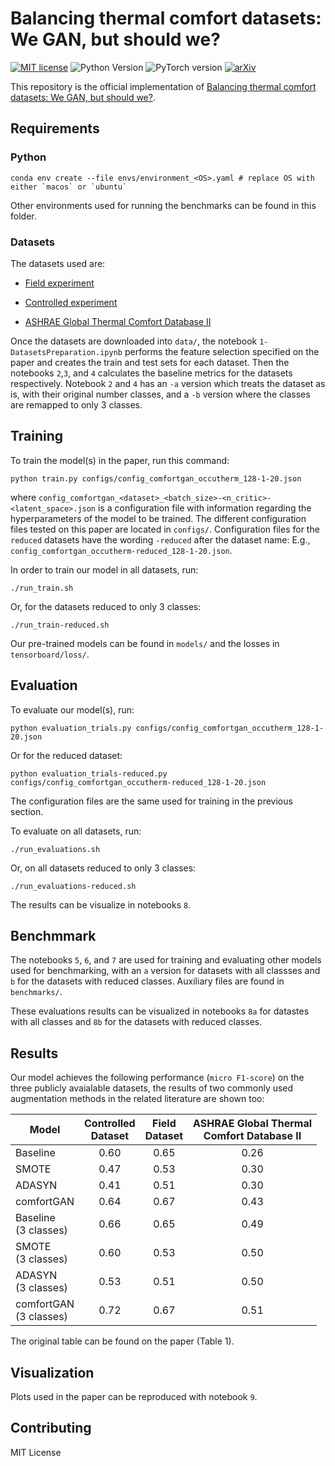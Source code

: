
# Balancing thermal comfort datasets: We GAN, but should we?
[![MIT license](https://img.shields.io/badge/License-MIT-blue.svg)](https://lbesson.mit-license.org/)  ![Python Version](https://upload.wikimedia.org/wikipedia/commons/f/fc/Blue_Python_3.7_Shield_Badge.svg) ![PyTorch version](https://img.shields.io/badge/PyTorch-1.6-blue) [![arXiv](https://img.shields.io/badge/arXiv-2009.13154-b31b1b.svg)](https://arxiv.org/abs/2009.13154)

This repository is the official implementation of [Balancing thermal comfort datasets: We GAN, but should we?](https://dl.acm.org/doi/10.1145/3408308.3427612).

## Requirements

### Python
```setup
conda env create --file envs/environment_<OS>.yaml # replace OS with either `macos` or `ubuntu`
```
Other environments used for running the benchmarks can be found in this folder.

### Datasets

The datasets used are:

- [Field experiment](https://github.com/buds-lab/humans-as-a-sensor-for-buildings)

- [Controlled experiment](https://doi.org/10.5281/zenodo.3363987)

- [ASHRAE Global Thermal Comfort Database II](https://datadryad.org/stash/dataset/doi:10.6078/D1F671)

Once the datasets are downloaded into `data/`, the notebook `1-DatasetsPreparation.ipynb` performs the feature selection specified on the paper and creates the train and test sets for each dataset. Then the notebooks `2`,`3`, and `4` calculates the baseline metrics for the datasets respectively. Notebook `2` and `4` has an `-a` version which treats the dataset as is, with their original number classes, and a `-b` version where the classes are remapped to only 3 classes.

## Training

To train the model(s) in the paper, run this command: 

```train
python train.py configs/config_comfortgan_occutherm_128-1-20.json 
```

where `config_comfortgan_<dataset>_<batch_size>-<n_critic>-<latent_space>.json` is a configuration file with information regarding the hyperparameters of the model to be trained. The different configuration files tested on this paper are located in `configs/`. Configuration files for the `reduced` datasets have the wording `-reduced` after the dataset name: E.g., `config_comfortgan_occutherm-reduced_128-1-20.json`.


In order to train our model in all datasets, run:

```train all classes
./run_train.sh
```

Or, for the datasets reduced to only 3 classes:

```train reduced classes
./run_train-reduced.sh
```

Our pre-trained models can be found in `models/` and the losses in `tensorboard/loss/`.

## Evaluation

To evaluate our model(s), run:

```eval 
python evaluation_trials.py configs/config_comfortgan_occutherm_128-1-20.json 
```

Or for the reduced dataset:

```eval 
python evaluation_trials-reduced.py configs/config_comfortgan_occutherm-reduced_128-1-20.json 
```

The configuration files are the same used for training in the previous section.

To evaluate on all datasets, run:

```eval all classes
./run_evaluations.sh
```

Or, on all datasets reduced to only 3 classes:

```eval reduced classes
./run_evaluations-reduced.sh
```

The results can be visualize in notebooks `8`.

## Benchmmark

The notebooks `5`, `6`, and `7` are used for training and evaluating other models used for benchmarking, with an `a` version for datasets with all classses and `b` for the datasets with reduced classes. Auxiliary files are found in `benchmarks/`.

These evaluations results can be visualized in notebooks `8a` for datastes with all classes and `8b` for the datasets with reduced classes.

## Results

Our model achieves the following performance (`micro F1-score`) on the three publicly avaialable datasets, the results of two commonly used augmentation methods in the related literature are shown too:

| Model                        | Controlled <br /> Dataset | Field <br /> Dataset | ASHRAE Global Thermal <br /> Comfort Database II |
| ---------------------------- | :-----------------------: | :------------------: | :----------------------------------------------: |
| Baseline                     |            0.60           |         0.65         |                       0.26                       |
| SMOTE                        |            0.47           |         0.53         |                       0.30                       |
| ADASYN                       |            0.41           |         0.51         |                       0.30                       |
| comfortGAN                   |            0.64           |         0.67         |                       0.43                       |
| Baseline <br /> (3 classes)  |            0.66           |         0.65         |                       0.49                       |
| SMOTE <br /> (3 classes)     |            0.60           |         0.53         |                       0.50                       |
| ADASYN <br /> (3 classes)    |            0.53           |         0.51         |                       0.50                       |
| comfortGAN <br /> (3 classes)|            0.72           |         0.67         |                       0.51                       |


The original table can be found on the paper (Table 1).

## Visualization

Plots used in the paper can be reproduced with notebook `9`.

## Contributing

MIT License
